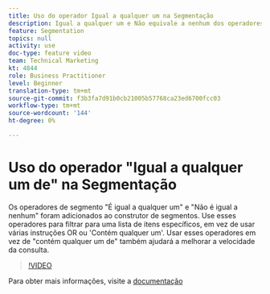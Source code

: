 ```yaml
---
title: Uso do operador Igual a qualquer um na Segmentação
description: Igual a qualquer um e Não equivale a nenhum dos operadores de segmento foi adicionado ao construtor de segmentos. Use esses operadores para filtrar para uma lista de itens específicos, em vez de usar várias instruções OR ou Contém qualquer um dos. Usar esses operadores em vez de conter qualquer um também ajudará a melhorar a velocidade da consulta.
feature: Segmentation
topics: null
activity: use
doc-type: feature video
team: Technical Marketing
kt: 4844
role: Business Practitioner
level: Beginner
translation-type: tm+mt
source-git-commit: f3b3fa7d91b0cb21005b57768ca23ed6700fcc03
workflow-type: tm+mt
source-wordcount: '144'
ht-degree: 0%

---
```



# Uso do operador &quot;Igual a qualquer um de&quot; na Segmentação

Os operadores de segmento &quot;É igual a qualquer um&quot; e &quot;Não é igual a nenhum&quot; foram adicionados ao construtor de segmentos. Use esses operadores para filtrar para uma lista de itens específicos, em vez de usar várias instruções OR ou &#39;Contém qualquer um&#39;. Usar esses operadores em vez de &quot;contém qualquer um de&quot; também ajudará a melhorar a velocidade da consulta.

>[!VIDEO](https://video.tv.adobe.com/v/32960/?quality=12)

Para obter mais informações, visite a [documentação](https://docs.adobe.com/content/help/en/analytics/components/segmentation/segment-reference/seg-operators.html)

